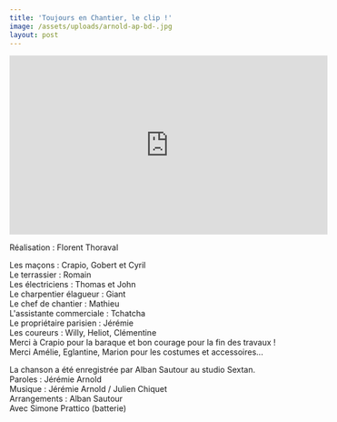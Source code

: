```yaml
---
title: 'Toujours en Chantier, le clip !'
image: /assets/uploads/arnold-ap-bd-.jpg
layout: post
---
```

<iframe width="560" height="315" src="https://www.youtube.com/embed/ZqMyM0ageWY" frameborder="0" allow="accelerometer; autoplay; encrypted-media; gyroscope; picture-in-picture" allowfullscreen></iframe>

Réalisation : Florent Thoraval

Les maçons : Crapio, Gobert et Cyril\
Le terrassier : Romain\
Les électriciens : Thomas et John\
Le charpentier élagueur : Giant\
Le chef de chantier : Mathieu\
L'assistante commerciale : Tchatcha\
Le propriétaire parisien : Jérémie\
Les coureurs : Willy, Heliot, Clémentine\
Merci à Crapio pour la baraque et bon courage pour la fin des travaux !\
Merci Amélie, Eglantine, Marion pour les costumes et accessoires...

La chanson a été enregistrée par Alban Sautour au studio Sextan.\
Paroles : Jérémie Arnold\
Musique : Jérémie Arnold / Julien Chiquet\
Arrangements : Alban Sautour\
Avec Simone Prattico (batterie)

